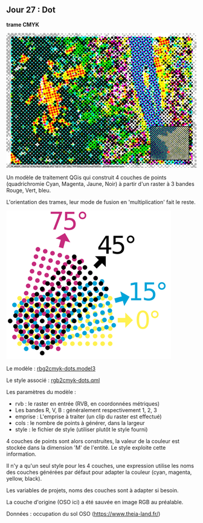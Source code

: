 ## Jour 27 : Dot

__trame CMYK__

![Alt text](maps/30days2023-day27.thumbnail.jpg)

Un modèle de traitement QGis qui construit 4 couches de points (quadrichromie Cyan, Magenta, Jaune, Noir) à partir d'un raster à 3 bandes Rouge, Vert, bleu. 

L'orientation des trames, leur mode de fusion en 'multiplication' fait le reste.

![Alt text](data/day27-tramecmyk.png)

Le modèle : [rbg2cmyk-dots.model3](30DayMapChallenge-2023/blob/main/algos/rbg2cmyk-dots.model3)

Le style associé : [rgb2cmyk-dots.qml](30DayMapChallenge-2023/blob/main/styles/rgb2cmyk-dots.qml)

Les paramètres du modèle : 
- rvb : le raster en entrée (RVB, en coordonnées métriques)
- Les bandes R, V, B : généralement respectivement 1, 2, 3
- emprise : L'emprise à traiter (un clip du raster est effectué)
- cols : le nombre de points à générer, dans la largeur
- style : le fichier de style (utiliser plutôt le style fourni)

4 couches de points sont alors construites, la valeur de la couleur est stockée dans la dimension 'M' de l'entité. Le style exploite cette information.

Il n'y a qu'un seul style pour les 4 couches, une expression utilise les noms des couches générées par défaut pour adapter la couleur (cyan, magenta, yellow, black). 

Les variables de projets, noms des couches sont à adapter si besoin.

La couche d'origine (OSO ici) a été sauvée en image RGB au préalable.

Données : occupation du sol OSO (https://www.theia-land.fr/)